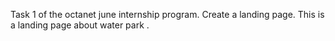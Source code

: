 Task 1 of the octanet june internship program.
Create a landing page.
This is a landing page about water park .
